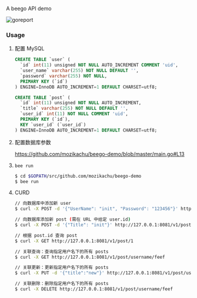 A beego API demo

![goreport]( https://goreportcard.com/badge/github.com/mozikachu/beego-demo )

### Usage

1. 配置 MySQL

    ```sql
    CREATE TABLE `user` (
      `id` int(11) unsigned NOT NULL AUTO_INCREMENT COMMENT 'uid',
      `user_name` varchar(255) NOT NULL DEFAULT '',
      `password` varchar(255) NOT NULL,
      PRIMARY KEY (`id`)
    ) ENGINE=InnoDB AUTO_INCREMENT=1 DEFAULT CHARSET=utf8;
    
    CREATE TABLE `post` (
      `id` int(11) unsigned NOT NULL AUTO_INCREMENT,
      `title` varchar(255) NOT NULL DEFAULT '',
      `user_id` int(11) NOT NULL COMMENT 'uid',
      PRIMARY KEY (`id`),
      KEY `user_id` (`user_id`)
    ) ENGINE=InnoDB AUTO_INCREMENT=1 DEFAULT CHARSET=utf8;
    
    ```

2. 配置数据库参数

    https://github.com/mozikachu/beego-demo/blob/master/main.go#L13
    
3. `bee run`
    
    ```bash
    $ cd $GOPATH/src/github.com/mozikachu/beego-demo
    $ bee run
    ```

4. CURD
    
    ```bash
    // 向数据库中添加新 user
    $ curl -X POST -d '{"UserName": "init", "Password": "123456"}' http://127.0.0.1:8081/v1/user
    
    // 向数据库添加新 post (需在 URL 中给定 user.id)
    $ curl -X POST -d '{"Title": "init"}' http://127.0.0.1:8081/v1/post/2
    
    // 根据 post.id 查询 post
    $ curl -X GET http://127.0.0.1:8081/v1/post/1
    
    // 关联查询：查询指定用户名下的所有 posts
    $ curl -X GET http://127.0.0.1:8081/v1/post/username/feef
    
    // 关联更新：更新指定用户名下的所有 posts
    $ curl -X PUT -d '{"title":"new"}' http://127.0.0.1:8081/v1/post/username/feef
    
    // 关联删除：删除指定用户名下的所有 posts
    $ curl -X DELETE http://127.0.0.1:8081/v1/post/username/feef
    ```